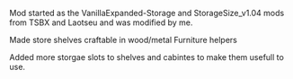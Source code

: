 Mod started as the VanillaExpanded-Storage and StorageSize_v1.04 mods from TSBX and Laotseu and was modified by me.

Made store shelves craftable in wood/metal Furniture helpers

Added more storgae slots to shelves and cabintes to make them usefull to use.

